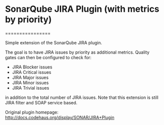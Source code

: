 # SonarQube JIRA Plugin (with metrics by priority)
================

Simple extension of the SonarQube JIRA plugin.

The goal is to have JIRA issues by priority as additional metrics.
Quality gates can then be configured to check for:

* JIRA Blocker issues
* JIRA Critical issues
* JIRA Major issues
* JIRA Minor issues
* JIRA Trivial issues

in addition to the total number of JIRA issues.
Note that this extension is still JIRA filter and SOAP service based.

Original plugin homepage:
http://docs.codehaus.org/display/SONAR/JIRA+Plugin
